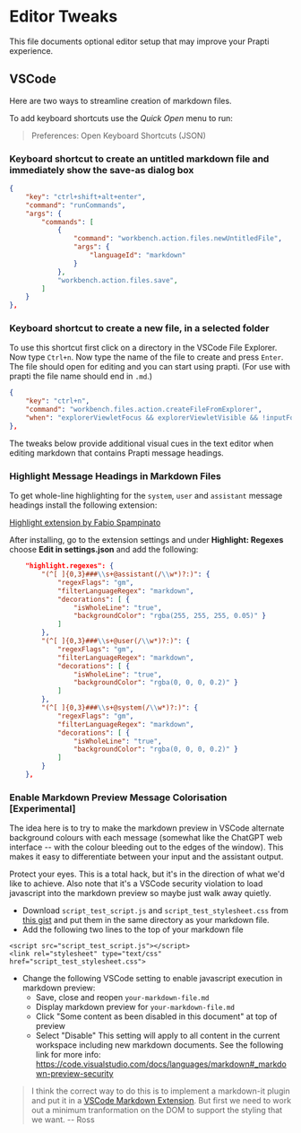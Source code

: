 # Editor Tweaks

This file documents optional editor setup that may improve your Prapti experience.

## VSCode

Here are two ways to streamline creation of markdown files.

To add keyboard shortcuts use the *Quick Open* menu to run:

> Preferences: Open Keyboard Shortcuts (JSON)

### Keyboard shortcut to create an untitled markdown file and immediately show the save-as dialog box

```json
{
    "key": "ctrl+shift+alt+enter",
    "command": "runCommands",
    "args": {
        "commands": [
            {
                "command": "workbench.action.files.newUntitledFile",
                "args": {
                    "languageId": "markdown"
                }
            },
            "workbench.action.files.save",
        ]
    }
},
```

### Keyboard shortcut to create a new file, in a selected folder

To use this shortcut first click on a directory in the VSCode File Explorer. Now type `Ctrl+n`. Now type the name of the file to create and press `Enter`. The file should open for editing and you can start using prapti. (For use with prapti the file name should end in `.md`.)

```json
{
    "key": "ctrl+n",
    "command": "workbench.files.action.createFileFromExplorer",
    "when": "explorerViewletFocus && explorerViewletVisible && !inputFocus"
},
```

The tweaks below provide additional visual cues in the text editor when editing markdown that contains Prapti message headings.

### Highlight Message Headings in Markdown Files

To get whole-line highlighting for the `system`, `user` and `assistant` message headings install the following extension:

[Highlight extension by Fabio Spampinato](vscode:extension/fabiospampinato.vscode-highlight)

After installing, go to the extension settings and under **Highlight: Regexes** choose **Edit in settings.json** and add the following:

```json
    "highlight.regexes": {
        "(^[ ]{0,3}###\\s+@assistant(/\\w*)?:)": {
            "regexFlags": "gm",
            "filterLanguageRegex": "markdown",
            "decorations": [ {
                "isWholeLine": "true",
                "backgroundColor": "rgba(255, 255, 255, 0.05)" }
            ]
        },
        "(^[ ]{0,3}###\\s+@user(/\\w*)?:)": {
            "regexFlags": "gm",
            "filterLanguageRegex": "markdown",
            "decorations": [ {
                "isWholeLine": "true",
                "backgroundColor": "rgba(0, 0, 0, 0.2)" }
            ]
        },
        "(^[ ]{0,3}###\\s+@system(/\\w*)?:)": {
            "regexFlags": "gm",
            "filterLanguageRegex": "markdown",
            "decorations": [ {
                "isWholeLine": "true",
                "backgroundColor": "rgba(0, 0, 0, 0.2)" }
            ]
        }
    },
```

### Enable Markdown Preview Message Colorisation [Experimental]

The idea here is to try to make the markdown preview in VSCode alternate background colours with each message (somewhat like the ChatGPT web interface -- with the colour bleeding out to the edges of the window). This makes it easy to differentiate between your input and the assistant output.

Protect your eyes. This is a total hack, but it's in the direction of what we'd like to achieve. Also note that it's a VSCode security violation to load javascript into the markdown preview so maybe just walk away quietly.

- Download `script_test_script.js` and `script_test_stylesheet.css` from [this gist](https://gist.github.com/RossBencina/c922ecc9b7f798a403dca444d76809ee) and put them in the same directory as your markdown file.
- Add the following two lines to the top of your markdown file
```
<script src="script_test_script.js"></script>
<link rel="stylesheet" type="text/css" href="script_test_stylesheet.css">
```
- Change the following VSCode setting to enable javascript execution in markdown preview:
    - Save, close and reopen `your-markdown-file.md`
    - Display markdown preview for `your-markdown-file.md`
    - Click "Some content as been disabled in this document" at top of preview
    - Select "Disable"
This setting will apply to all content in the current workspace including new markdown documents. See the following link for more info:
https://code.visualstudio.com/docs/languages/markdown#_markdown-preview-security

> I think the correct way to do this is to implement a markdown-it plugin and put it in a [VSCode Markdown Extension](https://code.visualstudio.com/api/extension-guides/markdown-extension). But first we need to work out a minimum tranformation on the DOM to support the styling that we want. -- Ross